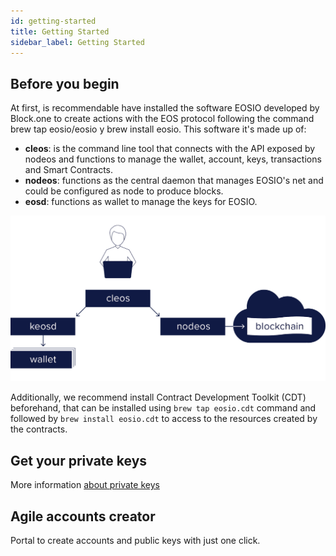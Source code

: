```yaml
---
id: getting-started
title: Getting Started
sidebar_label: Getting Started
---
```


## Before you begin

At first, is recommendable have installed the software EOSIO developed by Block.one to create actions with the EOS protocol following the command brew tap eosio/eosio y brew install eosio. This software it's made up of:

- **cleos**: is the command line tool that connects with the API exposed by nodeos and functions to manage the wallet, account, keys, transactions and Smart Contracts.
- **nodeos**: functions as the central daemon that manages EOSIO's net and could be configured as node to produce blocks.
- **eosd**: functions as wallet to manage the keys for EOSIO.

![Diagrama](https://raw.githubusercontent.com/eoscostarica/guide.eoscostarica.io/master/img/diagrams/cleos.png)

Additionally, we recommend install Contract Development Toolkit (CDT) beforehand, that can be installed using `brew tap eosio.cdt` command and followed by `brew install eosio.cdt` to access to the resources created by the contracts.

## Get your private keys

More information [about private keys](https://guide.eoscostarica.io/docs/eos-learn/private-keys)

## Agile accounts creator

Portal to create accounts and public keys with just one click.
